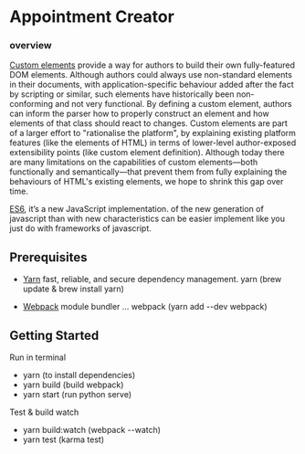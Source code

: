 # Appointment Creator

### overview
[Custom elements](https://www.w3.org/TR/custom-elements/) provide a way for authors to build their own fully-featured DOM elements. Although authors could always use non-standard elements in their documents, with application-specific behaviour added after the fact by scripting or similar, such elements have historically been non-conforming and not very functional. By defining a custom element, authors can inform the parser how to properly construct an element and how elements of that class should react to changes. Custom elements are part of a larger effort to "rationalise the platform", by explaining existing platform features (like the elements of HTML) in terms of lower-level author-exposed extensibility points (like custom element definition). Although today there are many limitations on the capabilities of custom elements—both functionally and semantically—that prevent them from fully explaining the behaviours of HTML's existing elements, we hope to shrink this gap over time.

[ES6](http://es6-features.org/), it’s a new JavaScript implementation. of the new generation of javascript than with new characteristics can be easier implement like you just do with frameworks of javascript.

## Prerequisites
- [Yarn](https://yarnpkg.com/lang/en/) fast, reliable, and secure dependency management.
yarn (brew update & brew install yarn)

- [Webpack](https://webpack.js.org/) module bundler ...
webpack (yarn add --dev webpack)

## Getting Started

Run in terminal

- yarn (to install dependencies)
- yarn build (build webpack)
- yarn start (run python serve)

Test & build watch

- yarn build:watch (webpack --watch)
- yarn test (karma test)